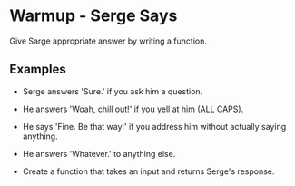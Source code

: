 # Warmup - Serge Says

Give Sarge appropriate answer by writing a function.

## Examples

- Serge answers 'Sure.' if you ask him a question.

- He answers 'Woah, chill out!' if you yell at him (ALL CAPS).

- He says 'Fine. Be that way!' if you address him without actually saying anything.

- He answers 'Whatever.' to anything else.

- Create a function that takes an input and returns Serge's response.
